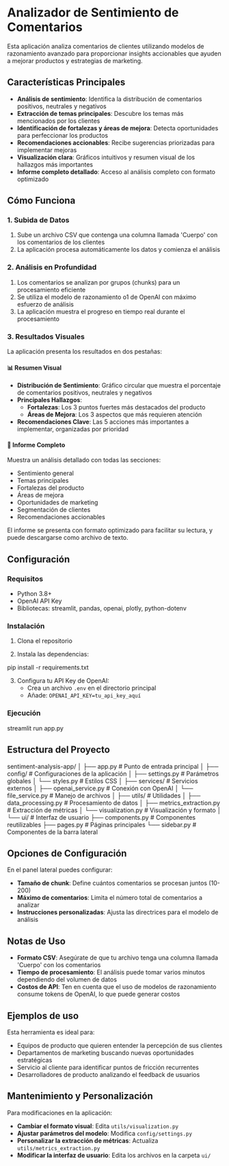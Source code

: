 # Analizador de Sentimiento de Comentarios

Esta aplicación analiza comentarios de clientes utilizando modelos de razonamiento avanzado para proporcionar insights accionables que ayuden a mejorar productos y estrategias de marketing.

## Características Principales

- **Análisis de sentimiento**: Identifica la distribución de comentarios positivos, neutrales y negativos
- **Extracción de temas principales**: Descubre los temas más mencionados por los clientes
- **Identificación de fortalezas y áreas de mejora**: Detecta oportunidades para perfeccionar los productos
- **Recomendaciones accionables**: Recibe sugerencias priorizadas para implementar mejoras
- **Visualización clara**: Gráficos intuitivos y resumen visual de los hallazgos más importantes
- **Informe completo detallado**: Acceso al análisis completo con formato optimizado

## Cómo Funciona

### 1. Subida de Datos
1. Sube un archivo CSV que contenga una columna llamada 'Cuerpo' con los comentarios de los clientes
2. La aplicación procesa automáticamente los datos y comienza el análisis

### 2. Análisis en Profundidad
1. Los comentarios se analizan por grupos (chunks) para un procesamiento eficiente
2. Se utiliza el modelo de razonamiento o1 de OpenAI con máximo esfuerzo de análisis
3. La aplicación muestra el progreso en tiempo real durante el procesamiento

### 3. Resultados Visuales
La aplicación presenta los resultados en dos pestañas:

#### 📊 Resumen Visual
- **Distribución de Sentimiento**: Gráfico circular que muestra el porcentaje de comentarios positivos, neutrales y negativos
- **Principales Hallazgos**: 
  - **Fortalezas**: Los 3 puntos fuertes más destacados del producto
  - **Áreas de Mejora**: Los 3 aspectos que más requieren atención
- **Recomendaciones Clave**: Las 5 acciones más importantes a implementar, organizadas por prioridad

#### 📄 Informe Completo
Muestra un análisis detallado con todas las secciones:
- Sentimiento general
- Temas principales
- Fortalezas del producto
- Áreas de mejora
- Oportunidades de marketing
- Segmentación de clientes
- Recomendaciones accionables

El informe se presenta con formato optimizado para facilitar su lectura, y puede descargarse como archivo de texto.

## Configuración

### Requisitos
- Python 3.8+
- OpenAI API Key
- Bibliotecas: streamlit, pandas, openai, plotly, python-dotenv

### Instalación
1. Clona el repositorio


2. Instala las dependencias:

pip install -r requirements.txt


3. Configura tu API Key de OpenAI:
   - Crea un archivo `.env` en el directorio principal
   - Añade: `OPENAI_API_KEY=tu_api_key_aquí`

### Ejecución

streamlit run app.py



## Estructura del Proyecto


sentiment-analysis-app/
│
├── app.py                     # Punto de entrada principal
│
├── config/                    # Configuraciones de la aplicación
│   ├── settings.py            # Parámetros globales
│   └── styles.py              # Estilos CSS
│
├── services/                  # Servicios externos
│   ├── openai_service.py      # Conexión con OpenAI
│   └── file_service.py        # Manejo de archivos
│
├── utils/                     # Utilidades
│   ├── data_processing.py     # Procesamiento de datos
│   ├── metrics_extraction.py  # Extracción de métricas
│   └── visualization.py       # Visualización y formato
│
└── ui/                        # Interfaz de usuario
├── components.py          # Componentes reutilizables
├── pages.py               # Páginas principales
└── sidebar.py             # Componentes de la barra lateral



## Opciones de Configuración

En el panel lateral puedes configurar:

- **Tamaño de chunk**: Define cuántos comentarios se procesan juntos (10-200)
- **Máximo de comentarios**: Limita el número total de comentarios a analizar
- **Instrucciones personalizadas**: Ajusta las directrices para el modelo de análisis

## Notas de Uso

- **Formato CSV**: Asegúrate de que tu archivo tenga una columna llamada 'Cuerpo' con los comentarios
- **Tiempo de procesamiento**: El análisis puede tomar varios minutos dependiendo del volumen de datos
- **Costos de API**: Ten en cuenta que el uso de modelos de razonamiento consume tokens de OpenAI, lo que puede generar costos

## Ejemplos de uso

Esta herramienta es ideal para:

- Equipos de producto que quieren entender la percepción de sus clientes
- Departamentos de marketing buscando nuevas oportunidades estratégicas
- Servicio al cliente para identificar puntos de fricción recurrentes
- Desarrolladores de producto analizando el feedback de usuarios

## Mantenimiento y Personalización

Para modificaciones en la aplicación:

- **Cambiar el formato visual**: Edita `utils/visualization.py`
- **Ajustar parámetros del modelo**: Modifica `config/settings.py`
- **Personalizar la extracción de métricas**: Actualiza `utils/metrics_extraction.py`
- **Modificar la interfaz de usuario**: Edita los archivos en la carpeta `ui/`